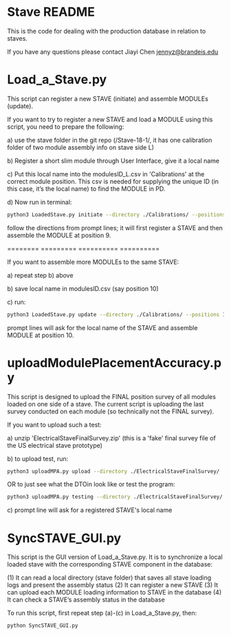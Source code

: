 Stave README
============

This is the code for dealing with the production database 
in relation to staves.

If you have any questions please contact Jiayi Chen jennyz@brandeis.edu

Load_a_Stave.py
===============

This script can register a new STAVE (initiate) and assemble MODULEs (update).

If you want to try to register a new STAVE and load a MODULE using this script, you need to prepare the following:

a)  use the stave folder in the git repo (/Stave-18-1/, it has one calibration folder of two module assembly info on stave side L)

b)  Register a short slim module through User Interface, give it a local name

c)  Put this local name into the modulesID_L.csv in 'Calibrations' at the correct module position.
    This csv is needed for supplying the unique ID (in this case, it’s the local name) to find the MODULE in PD.

d)  Now run in terminal:

```bash
python3 LoadedStave.py initiate --directory ./Calibrations/ --positions 9
```

follow the directions from prompt lines; it will first register a STAVE and then assemble the MODULE at position 9.

========   =========  ==========  ==========

If you want to assemble more MODULEs to the same STAVE:

a) repeat step b) above

b) save local name in modulesID.csv (say position 10)

c) run:

```bash
python3 LoadedStave.py update --directory ./Calibrations/ --positions 10
```

prompt lines will ask for the local name of the STAVE and assemble MODULE at position 10.

uploadModulePlacementAccuracy.py
================================  

This script is designed to upload the FINAL position survey of all modules loaded on one side of a stave. The current script is uploading the last survey conducted on each module (so technically not the FINAL survey).

If you want to upload such a test:

a) unzip 'ElectricalStaveFinalSurvey.zip' (this is a 'fake' final survey file of the US electrical stave prototype)

b) to upload test, run:
```bash
python3 uploadMPA.py upload --directory ./ElectricalStaveFinalSurvey/
```
 OR to just see what the DTOin look like or test the program:

```bash
python3 uploadMPA.py testing --directory ./ElectricalStaveFinalSurvey/
 ```

c) prompt line will ask for a registered STAVE's local name

SyncSTAVE_GUI.py
================

This script is the GUI version of Load_a_Stave.py. It is to synchronize a local loaded stave with the  corresponding STAVE component in the database:

(1) It can read a local directory (stave folder) that saves all stave loading logs and present the assembly status
(2) It can register a new STAVE
(3) It can upload each MODULE loading information to STAVE in the database
(4) It can check a STAVE’s assembly status in the database

To run this script, first repeat step (a)-(c) in Load_a_Stave.py, then:

```bash
python SyncSTAVE_GUI.py
```
